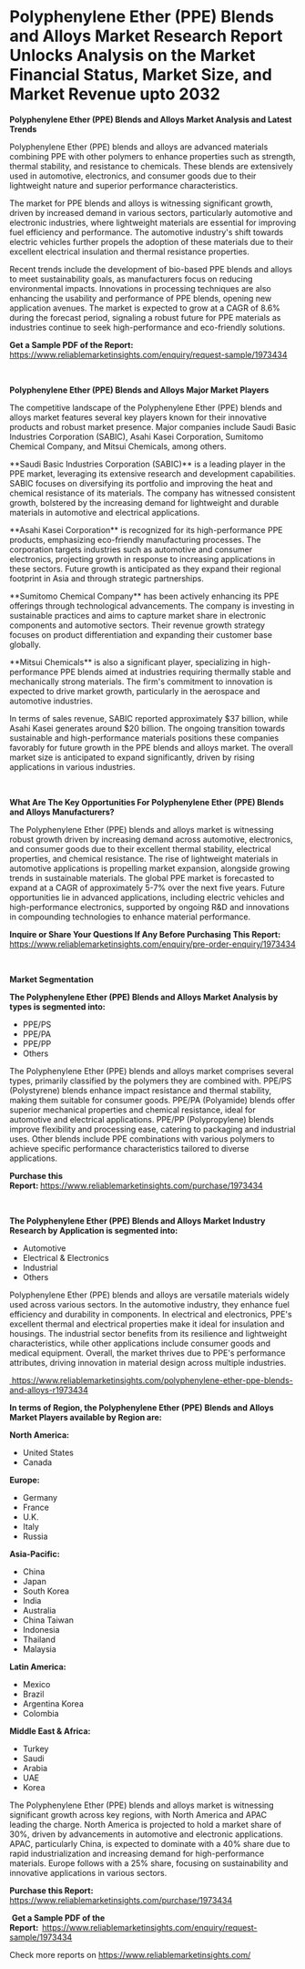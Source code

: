 <p><h1>Polyphenylene Ether (PPE) Blends and Alloys Market Research Report Unlocks Analysis on the Market Financial Status, Market Size, and Market Revenue upto 2032</h1></p><p><strong>Polyphenylene Ether (PPE) Blends and Alloys Market Analysis and Latest Trends</strong></p>
<p><p>Polyphenylene Ether (PPE) blends and alloys are advanced materials combining PPE with other polymers to enhance properties such as strength, thermal stability, and resistance to chemicals. These blends are extensively used in automotive, electronics, and consumer goods due to their lightweight nature and superior performance characteristics.</p><p>The market for PPE blends and alloys is witnessing significant growth, driven by increased demand in various sectors, particularly automotive and electronic industries, where lightweight materials are essential for improving fuel efficiency and performance. The automotive industry's shift towards electric vehicles further propels the adoption of these materials due to their excellent electrical insulation and thermal resistance properties.</p><p>Recent trends include the development of bio-based PPE blends and alloys to meet sustainability goals, as manufacturers focus on reducing environmental impacts. Innovations in processing techniques are also enhancing the usability and performance of PPE blends, opening new application avenues. The market is expected to grow at a CAGR of 8.6% during the forecast period, signaling a robust future for PPE materials as industries continue to seek high-performance and eco-friendly solutions.</p></p>
<p><strong>Get a Sample PDF of the Report:&nbsp;</strong> <a href="https://www.reliablemarketinsights.com/enquiry/request-sample/1973434?utm_campaign=3011&utm_medium=2&utm_source=Github&utm_content=ia&utm_term=03042025&utm_id=polyphenylene-ether-ppe-blends-and-alloys">https://www.reliablemarketinsights.com/enquiry/request-sample/1973434</a></p>
<p>&nbsp;</p>
<p><strong>Polyphenylene Ether (PPE) Blends and Alloys Major Market Players</strong></p>
<p><p>The competitive landscape of the Polyphenylene Ether (PPE) blends and alloys market features several key players known for their innovative products and robust market presence. Major companies include Saudi Basic Industries Corporation (SABIC), Asahi Kasei Corporation, Sumitomo Chemical Company, and Mitsui Chemicals, among others.</p><p>**Saudi Basic Industries Corporation (SABIC)** is a leading player in the PPE market, leveraging its extensive research and development capabilities. SABIC focuses on diversifying its portfolio and improving the heat and chemical resistance of its materials. The company has witnessed consistent growth, bolstered by the increasing demand for lightweight and durable materials in automotive and electrical applications.</p><p>**Asahi Kasei Corporation** is recognized for its high-performance PPE products, emphasizing eco-friendly manufacturing processes. The corporation targets industries such as automotive and consumer electronics, projecting growth in response to increasing applications in these sectors. Future growth is anticipated as they expand their regional footprint in Asia and through strategic partnerships.</p><p>**Sumitomo Chemical Company** has been actively enhancing its PPE offerings through technological advancements. The company is investing in sustainable practices and aims to capture market share in electronic components and automotive sectors. Their revenue growth strategy focuses on product differentiation and expanding their customer base globally.</p><p>**Mitsui Chemicals** is also a significant player, specializing in high-performance PPE blends aimed at industries requiring thermally stable and mechanically strong materials. The firm's commitment to innovation is expected to drive market growth, particularly in the aerospace and automotive industries.</p><p>In terms of sales revenue, SABIC reported approximately $37 billion, while Asahi Kasei generates around $20 billion. The ongoing transition towards sustainable and high-performance materials positions these companies favorably for future growth in the PPE blends and alloys market. The overall market size is anticipated to expand significantly, driven by rising applications in various industries.</p></p>
<p>&nbsp;</p>
<p><strong>What Are The Key Opportunities For Polyphenylene Ether (PPE) Blends and Alloys Manufacturers?</strong></p>
<p><p>The Polyphenylene Ether (PPE) blends and alloys market is witnessing robust growth driven by increasing demand across automotive, electronics, and consumer goods due to their excellent thermal stability, electrical properties, and chemical resistance. The rise of lightweight materials in automotive applications is propelling market expansion, alongside growing trends in sustainable materials. The global PPE market is forecasted to expand at a CAGR of approximately 5-7% over the next five years. Future opportunities lie in advanced applications, including electric vehicles and high-performance electronics, supported by ongoing R&D and innovations in compounding technologies to enhance material performance.</p></p>
<p><strong>Inquire or Share Your Questions If Any Before Purchasing This Report:</strong> <a href="https://www.reliablemarketinsights.com/enquiry/pre-order-enquiry/1973434?utm_campaign=3011&utm_medium=2&utm_source=Github&utm_content=ia&utm_term=03042025&utm_id=polyphenylene-ether-ppe-blends-and-alloys">https://www.reliablemarketinsights.com/enquiry/pre-order-enquiry/1973434</a></p>
<p>&nbsp;</p>
<p><strong>Market Segmentation</strong></p>
<p><strong>The Polyphenylene Ether (PPE) Blends and Alloys Market Analysis by types is segmented into:</strong></p>
<p><ul><li>PPE/PS</li><li>PPE/PA</li><li>PPE/PP</li><li>Others</li></ul></p>
<p><p>The Polyphenylene Ether (PPE) blends and alloys market comprises several types, primarily classified by the polymers they are combined with. PPE/PS (Polystyrene) blends enhance impact resistance and thermal stability, making them suitable for consumer goods. PPE/PA (Polyamide) blends offer superior mechanical properties and chemical resistance, ideal for automotive and electrical applications. PPE/PP (Polypropylene) blends improve flexibility and processing ease, catering to packaging and industrial uses. Other blends include PPE combinations with various polymers to achieve specific performance characteristics tailored to diverse applications.</p></p>
<p><strong>Purchase this Report:&nbsp;</strong><a href="https://www.reliablemarketinsights.com/purchase/1973434?utm_campaign=3011&utm_medium=2&utm_source=Github&utm_content=ia&utm_term=03042025&utm_id=polyphenylene-ether-ppe-blends-and-alloys">https://www.reliablemarketinsights.com/purchase/1973434</a></p>
<p>&nbsp;</p>
<p><strong>The Polyphenylene Ether (PPE) Blends and Alloys Market Industry Research by Application is segmented into:</strong></p>
<p><ul><li>Automotive</li><li>Electrical & Electronics</li><li>Industrial</li><li>Others</li></ul></p>
<p><p>Polyphenylene Ether (PPE) blends and alloys are versatile materials widely used across various sectors. In the automotive industry, they enhance fuel efficiency and durability in components. In electrical and electronics, PPE's excellent thermal and electrical properties make it ideal for insulation and housings. The industrial sector benefits from its resilience and lightweight characteristics, while other applications include consumer goods and medical equipment. Overall, the market thrives due to PPE's performance attributes, driving innovation in material design across multiple industries.</p></p>
<p><a href="https://www.reliablemarketinsights.com/polyphenylene-ether-ppe-blends-and-alloys-r1973434?utm_campaign=3011&utm_medium=2&utm_source=Github&utm_content=ia&utm_term=03042025&utm_id=polyphenylene-ether-ppe-blends-and-alloys">&nbsp;https://www.reliablemarketinsights.com/polyphenylene-ether-ppe-blends-and-alloys-r1973434</a></p>
<p><strong>In terms of Region, the Polyphenylene Ether (PPE) Blends and Alloys Market Players available by Region are:</strong></p>
<p>
    <p> <strong> North America: </strong>
        <ul>
            <li>United States</li>
            <li>Canada</li>
        </ul>
        </p> 
    <p> <strong> Europe: </strong>
        <ul>
            <li>Germany</li>
            <li>France</li>
            <li>U.K.</li>
            <li>Italy</li>
            <li>Russia</li>
        </ul>
        </p> 
    <p> <strong> Asia-Pacific: </strong>
        <ul>
            <li>China</li>
            <li>Japan</li>
            <li>South Korea</li>
            <li>India</li>
            <li>Australia</li>
            <li>China Taiwan</li>
            <li>Indonesia</li>
            <li>Thailand</li>
            <li>Malaysia</li>
        </ul>
        </p> 
    <p> <strong> Latin America: </strong>
        <ul>
            <li>Mexico</li>
            <li>Brazil</li>
            <li>Argentina Korea</li>
            <li>Colombia</li>
        </ul>
        </p> 
    <p> <strong> Middle East & Africa: </strong>
        <ul>
            <li>Turkey</li>
            <li>Saudi</li>
            <li>Arabia</li>
            <li>UAE</li>
            <li>Korea</li>
        </ul>
    </p>
    </p>
<p><p>The Polyphenylene Ether (PPE) blends and alloys market is witnessing significant growth across key regions, with North America and APAC leading the charge. North America is projected to hold a market share of 30%, driven by advancements in automotive and electronic applications. APAC, particularly China, is expected to dominate with a 40% share due to rapid industrialization and increasing demand for high-performance materials. Europe follows with a 25% share, focusing on sustainability and innovative applications in various sectors.</p></p>
<p><strong>Purchase this Report: </strong><a href="https://www.reliablemarketinsights.com/purchase/1973434?utm_campaign=3011&utm_medium=2&utm_source=Github&utm_content=ia&utm_term=03042025&utm_id=polyphenylene-ether-ppe-blends-and-alloys">https://www.reliablemarketinsights.com/purchase/1973434</a></p>
<p>&nbsp;<strong>Get a Sample PDF of the Report:&nbsp;&nbsp;</strong><a href="https://www.reliablemarketinsights.com/enquiry/request-sample/1973434?utm_campaign=3011&utm_medium=2&utm_source=Github&utm_content=ia&utm_term=03042025&utm_id=polyphenylene-ether-ppe-blends-and-alloys">https://www.reliablemarketinsights.com/enquiry/request-sample/1973434</a></p>
<p><strong></strong></p>
<p>Check more reports on <a href="https://www.reliablemarketinsights.com/?utm_campaign=3011&utm_medium=2&utm_source=Github&utm_content=ia&utm_term=03042025&utm_id=polyphenylene-ether-ppe-blends-and-alloys">https://www.reliablemarketinsights.com/</a></p>